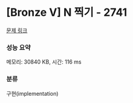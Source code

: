 # [Bronze V] N 찍기 - 2741 

[문제 링크](https://www.acmicpc.net/problem/2741) 

### 성능 요약

메모리: 30840 KB, 시간: 116 ms

### 분류

구현(implementation)

